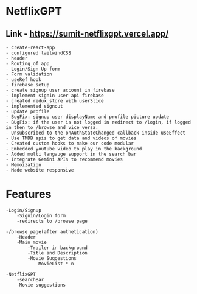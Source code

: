 # NetflixGPT
## Link - https://sumit-netflixgpt.vercel.app/

    - create-react-app
    - configured tailwindCSS
    - header
    - Routing of app
    - Login/Sign Up form
    - Form validation
    - useRef hook
    - firebase setup
    - create signup user account in firebase
    - implement signin user api firebase
    - created redux store with userSlice
    - implemented signout
    - update profile
    - BugFix: signup user displayName and profile picture update
    - BUgFix: if the user is not logged in redirect to /login, if logged in then to /browse and vice versa.
    - Unsubscribed to the onAuthStateChanged callback inside useEffect
    - Use TMDB apis to get data and videos of movies
    - Created custom hooks to make our code modular
    - Embedded youtube video to play in the background
    - Added multi langauge support in the search bar
    - Integrate Gemini APIs to recommend movies
    - Memoization
    - Made website responsive

# Features

    -Login/Signup
        -Signin/Login form
        -redirects to /browse page

    -/browse page(after authetication)
        -Header
        -Main movie
            -Trailer in background
            -Title and Description
            -Movie Suggestions
                MovieList * n

    -NetflixGPT
        -searchBar
        -Movie suggestions
